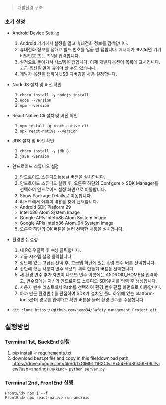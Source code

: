 > 개발환경 구축
### 초기 설정
- Android Device Setting
  1. Android 기기에서 설정을 열고 휴대전화 정보를 검색합니다.
  2. 휴대전화 정보를 탭하고 빌드 번호를 일곱 번 탭합니다. 메시지가 표시되면 기기 비밀번호 또는 PIN을 입력합니다.
  3. 설정으로 돌아가서 시스템을 탭합니다. 이제 개발자 옵션이 목록에 표시됩니다. 고급 옵션을 열어 찾아야 할 수도 있습니다.
  4. 개발자 옵션을 탭하여 USB 디버깅을 사용 설정합니다.

- NodeJS 설치 및 버전 확인
  1. ```choco install -y nodejs.install```
  2. ```node --version```
  3. ```npm --version```

- React Native Cli 설치 및 버전 확인
  1. ```npm install -g react-native-cli```
  2. ```npx react-native --version```

- JDK 설치 및 버전 확인
  1. ```choco install -y jdk 8```
  2. ```java -version```

- 안드로이드 스튜디오 설정
  1. 안드로이드 스튜디오 latest 버전을 설치합니다.
  2. 안드로이드 스튜디오 실행 후, 오른쪽 하단의 Configure > SDK Manager를 선택하여 안드로이드 설정 화면으로 이동합니다.
  3. Show Package Details로 이동합니다.
  4. 리스트에서 아래의 내용을 찾아 선택합니다.
    - Android SDK Platform 29
    - Intel x86 Atom System Image
    - Google APIs Intel x86 Atom System Image
    - Google APIs Intel x86 Atom_64 System Image
  5. 오른쪽 하단의 OK 버튼을 눌러 선택한 내용을 설치합니다.

- 환경변수 설정
  1. 내 PC 우클릭 후 속성 클릭합니다.
  2. 고급 시스템 설정 클릭합니다.
  3. 상단에 있는 고급탭 선택 후, 고급탭 하단에 있는 환경 변수 버튼 선택합니다.
  4. 상단에 있는 사용자 변수 섹션의 새로 만들기 버튼을 선택합니다.
  5. 새 환경 변수 추가 화면이 나오면 변수 이름에는 ANDROID_HOME을 입력하고, 변수값에는 자신의 안드로이드 스튜디오 SDK위치를 입력 후 생성합니다.
  6. 사용자 변수 리스트에서 Path를 선택하여 환경 변수 편집 화면으로 이동합니다.
  7. 아까 만든 환경변수를 편집하여 SDK가 설치된 폴더 하위에 있는 platform-tools폴더 경로를 입력하고 확인 버튼을 눌러 환경 변수를 수정합니다.

- ```git clone https://github.com/jomo34/Safety_management_Project.git```


## 실행방법
### Terminal 1st, BackEnd 실행
  1. pip install -r requirements.txt
  2. download best.pt file and copy in this file(download path: https://drive.google.com/file/d/1xGlM91if1RXCIvnAx54E6d8hk56F09li/view?usp=sharing)
```BackEnd> python server.py```
### Terminal 2nd, FrontEnd 실행
```
FrontEnd> npm i --f
FrontEnd> npx react-native run-android
```

